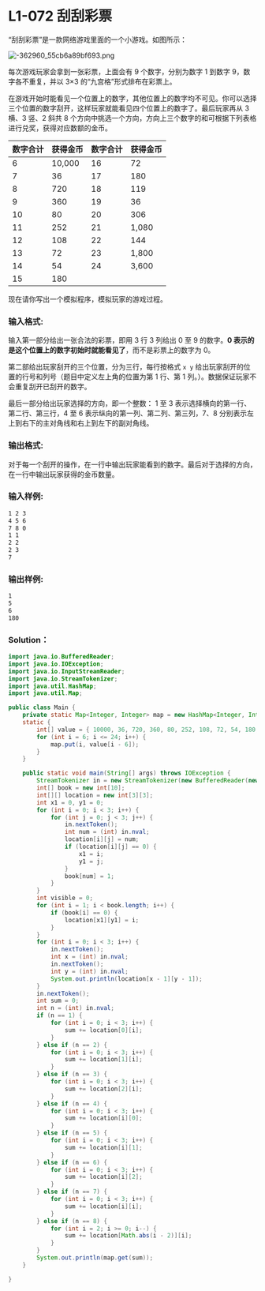 # L1-072 刮刮彩票

“刮刮彩票”是一款网络游戏里面的一个小游戏。如图所示：

![-362960_55cb6a89bf693.png](https://images.ptausercontent.com/e6f4f992-0e14-4a9f-bd2e-353c109dd196.png)

每次游戏玩家会拿到一张彩票，上面会有 9 个数字，分别为数字 1 到数字 9，数字各不重复，并以 3×3 的“九宫格”形式排布在彩票上。

在游戏开始时能看见一个位置上的数字，其他位置上的数字均不可见。你可以选择三个位置的数字刮开，这样玩家就能看见四个位置上的数字了。最后玩家再从 3 横、3 竖、2 斜共 8 个方向中挑选一个方向，方向上三个数字的和可根据下列表格进行兑奖，获得对应数额的金币。

| 数字合计 | 获得金币 | 数字合计 | 获得金币 |
| -------- | -------- | -------- | -------- |
| 6        | 10,000   | 16       | 72       |
| 7        | 36       | 17       | 180      |
| 8        | 720      | 18       | 119      |
| 9        | 360      | 19       | 36       |
| 10       | 80       | 20       | 306      |
| 11       | 252      | 21       | 1,080    |
| 12       | 108      | 22       | 144      |
| 13       | 72       | 23       | 1,800    |
| 14       | 54       | 24       | 3,600    |
| 15       | 180      |          |          |

现在请你写出一个模拟程序，模拟玩家的游戏过程。

### 输入格式:

输入第一部分给出一张合法的彩票，即用 3 行 3 列给出 0 至 9 的数字。**0 表示的是这个位置上的数字初始时就能看见了**，而不是彩票上的数字为 0。

第二部给出玩家刮开的三个位置，分为三行，每行按格式 `x y` 给出玩家刮开的位置的行号和列号（题目中定义左上角的位置为第 1 行、第 1 列。）。数据保证玩家不会重复刮开已刮开的数字。

最后一部分给出玩家选择的方向，即一个整数： 1 至 3 表示选择横向的第一行、第二行、第三行，4 至 6 表示纵向的第一列、第二列、第三列，7、8 分别表示左上到右下的主对角线和右上到左下的副对角线。

### 输出格式:

对于每一个刮开的操作，在一行中输出玩家能看到的数字。最后对于选择的方向，在一行中输出玩家获得的金币数量。

### 输入样例:

```tex
1 2 3
4 5 6
7 8 0
1 1
2 2
2 3
7
```

### 输出样例:

```tex
1
5
6
180
```

### Solution：

```java
import java.io.BufferedReader;
import java.io.IOException;
import java.io.InputStreamReader;
import java.io.StreamTokenizer;
import java.util.HashMap;
import java.util.Map;

public class Main {
	private static Map<Integer, Integer> map = new HashMap<Integer, Integer>();
	static {
		int[] value = { 10000, 36, 720, 360, 80, 252, 108, 72, 54, 180, 72, 180, 119, 36, 306, 1080, 144, 1800, 3600 };
		for (int i = 6; i <= 24; i++) {
			map.put(i, value[i - 6]);
		}
	}

	public static void main(String[] args) throws IOException {
		StreamTokenizer in = new StreamTokenizer(new BufferedReader(new InputStreamReader(System.in)));
		int[] book = new int[10];
		int[][] location = new int[3][3];
		int x1 = 0, y1 = 0;
		for (int i = 0; i < 3; i++) {
			for (int j = 0; j < 3; j++) {
				in.nextToken();
				int num = (int) in.nval;
				location[i][j] = num;
				if (location[i][j] == 0) {
					x1 = i;
					y1 = j;
				}
				book[num] = 1;
			}
		}
		int visible = 0;
		for (int i = 1; i < book.length; i++) {
			if (book[i] == 0) {
				location[x1][y1] = i;
			}
		}
		for (int i = 0; i < 3; i++) {
			in.nextToken();
			int x = (int) in.nval;
			in.nextToken();
			int y = (int) in.nval;
			System.out.println(location[x - 1][y - 1]);
		}
		in.nextToken();
		int sum = 0;
		int n = (int) in.nval;
		if (n == 1) {
			for (int i = 0; i < 3; i++) {
				sum += location[0][i];
			}
		} else if (n == 2) {
			for (int i = 0; i < 3; i++) {
				sum += location[1][i];
			}
		} else if (n == 3) {
			for (int i = 0; i < 3; i++) {
				sum += location[2][i];
			}
		} else if (n == 4) {
			for (int i = 0; i < 3; i++) {
				sum += location[i][0];
			}
		} else if (n == 5) {
			for (int i = 0; i < 3; i++) {
				sum += location[i][1];
			}
		} else if (n == 6) {
			for (int i = 0; i < 3; i++) {
				sum += location[i][2];
			}
		} else if (n == 7) {
			for (int i = 0; i < 3; i++) {
				sum += location[i][i];
			}
		} else if (n == 8) {
			for (int i = 2; i >= 0; i--) {
				sum += location[Math.abs(i - 2)][i];
			}
		}
		System.out.println(map.get(sum));
	}

}
```
